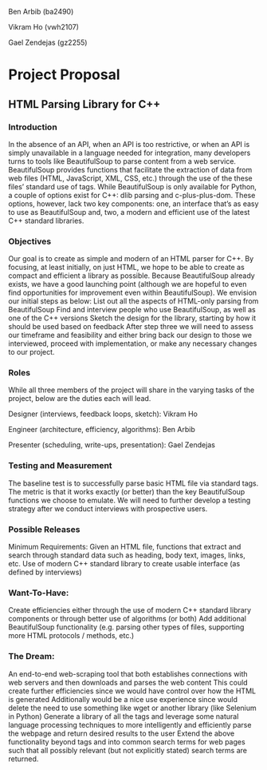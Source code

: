 Ben Arbib (ba2490)

Vikram Ho (vwh2107)

Gael Zendejas (gz2255)

# Project Proposal
## HTML Parsing Library for C++
### Introduction
In the absence of an API, when an API is too restrictive, or when an API is simply unavailable in a language needed for integration, many developers turns to tools like BeautifulSoup to parse content from a web service. BeautifulSoup provides functions that facilitate the extraction of data from web files (HTML, JavaScript, XML, CSS, etc.) through the use of the these files’ standard use of tags. While BeautifulSoup is only available for Python, a couple of options exist for C++: dlib parsing and c-plus-plus-dom. These options, however, lack two key components: one, an interface that’s as easy to use as BeautifulSoup and, two, a modern and efficient use of the latest C++ standard libraries.

### Objectives
Our goal is to create as simple and modern of an HTML parser for C++. By focusing, at least initially, on just HTML, we hope to be able to create as compact and efficient a library as possible. Because BeautifulSoup already exists, we have a good launching point (although we are hopeful to even find opportunities for improvement even within BeautifulSoup). We envision our initial steps as below:
List out all the aspects of HTML-only parsing from BeautifulSoup
Find and interview people who use BeautifulSoup, as well as one of the C++ versions 
Sketch the design for the library, starting by how it should be used based on feedback
After step three we will need to assess our timeframe and feasibility and either bring back our design to those we interviewed, proceed with implementation, or make any necessary changes to our project.

### Roles
While all three members of the project will share in the varying tasks of the project, below are the duties each will lead.

Designer (interviews, feedback loops, sketch): Vikram Ho

Engineer (architecture, efficiency, algorithms): Ben Arbib

Presenter (scheduling, write-ups, presentation): Gael Zendejas

### Testing and Measurement
The baseline test is to successfully parse basic HTML file via standard tags. The metric is that it works exactly (or better) than the key BeautifulSoup functions we choose to emulate. We will need to further develop a testing strategy after we conduct interviews with prospective users. 

### Possible Releases 
Minimum Requirements: 
Given an HTML file, functions that extract and search through standard data such as heading, body text, images, links, etc.
Use of modern C++ standard library to create usable interface (as defined by interviews)

### Want-To-Have: 
Create efficiencies either through the use of modern C++ standard library components or through better use of algorithms (or both)
Add additional BeautifulSoup functionality (e.g. parsing other types of files, supporting more HTML protocols / methods, etc.)

### The Dream:
An end-to-end web-scraping tool that both establishes connections with web servers and then downloads and parses the web content
This could create further efficiencies since we would have control over how the HTML is generated
Additionally would be a nice use experience since would delete the need to use something like wget or another library (like Selenium in Python)
Generate a library of all the tags and leverage some natural language processing techniques to more intelligently and efficiently parse the webpage and return desired results to the user
Extend the above functionality beyond tags and into common search terms for web pages such that all possibly relevant (but not explicitly stated) search terms are returned.
